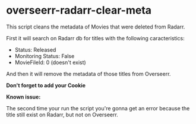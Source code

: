 # overseerr-radarr-clear-meta
This script cleans the metadata of Movies that were deleted from Radarr.

First it will search on Radarr db for titles with the following caracteristics:
* Status: Released
* Monitoring Status: False
* MovieFileId: 0 (doesn't exist)

And then it will remove the metadata of those titles from Overseerr.

**Don't forget to add your Cookie**

**Known issue:**

The second time your run the script you're gonna get an error because the title still exist on Radarr, but not on Overseerr.
